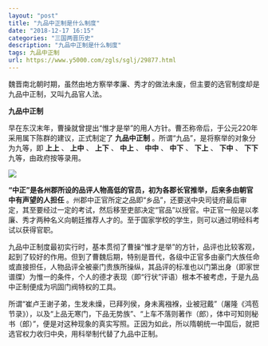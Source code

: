 ```yaml
---
layout: "post"
title: "九品中正制是什么制度"
date: "2018-12-17 16:15"
categories: "三国两晋历史"
description: "九品中正制是什么制度"
tags: 九品中正制
url: https://www.y5000.com/zgls/sglj/29877.html
---
```






魏晋南北朝时期，虽然由地方察举孝廉、秀才的做法未废，但主要的选官制度却是九品中正制，又叫九品官人法。

**九品中正制**

早在东汉末年，曹操就曾提出“惟才是举”的用人方针。曹丕称帝后，于公元220年采用属下陈群的建议，正式制定了 **九品中正制**
。所谓“九品”，是将察举的对象分为九等，即 **上上** 、 **上中** 、 **上下** 、 **中上** 、 **中中** 、 **中下** 、
**下上** 、 **下中** 、 **下下** 九等，由政府按等录用。

![](https://img.y5000.com/uploads/allimg/180423/8-1P4231K302G5.jpg)

**“中正”是各州郡所设的品评人物高低的官员，初为各郡长官推举，后来多由朝官中有声望的人担任**
。州郡中正官所定之品即“乡品”，还要送中央司徒府最后审定，其至要经过一定的考试，然后移至吏部决定“官品”以授官。中正官一般是以孝廉、秀才两种名义向朝廷推荐人才的。至于国家学校的学生，则可以通过明经科考试以获得官职。

九品中正制度最初实行时，基本贯彻了曹操“惟才是举”的方针，品评也比较客观，起到了较好的作用。但到了曹魏后期，特别是晋代，各级中正官多由豪门大族任命或直接担任，人物品评全被豪门贵族所操纵，其品评的标准也以门第出身（即家世谱牒）为惟一的条件，个人的德才表现（即“行状”评语）根本不被考虑，于是九品中正制便成为巩固门阀特权的工具。

所谓“崔卢王谢子弟，生发未燥，已拜列侯，身未离襁褓，业被冠戴”（屠隆《鸿苞节录》），以及“上品无寒门，下品无势族”、“上车不落则著作（郎），体中可知则秘书（郎）”，便是对这种现象的真实写照。正因为如此，所以隋朝统一中国后，就把选官权力收归中央，用科举制代替了九品中正制。
